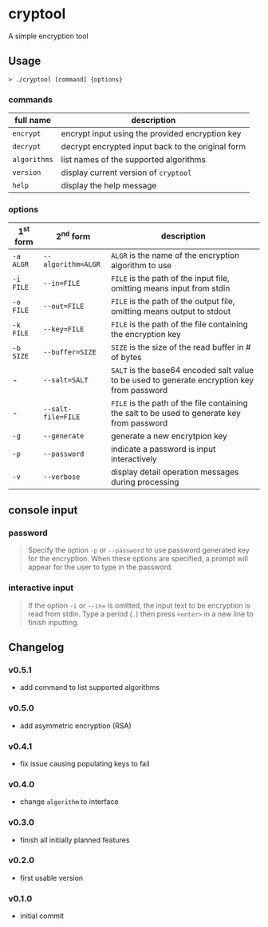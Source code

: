 # cryptool
A simple encryption tool

## Usage

`> ./cryptool [command] {options}`

### commands
| full name | description |
| --- | --- |
| `encrypt` | encrypt input using the provided encryption key |
| `decrypt` | decrypt encrypted input back to the original form |
| `algorithms` | list names of the supported algorithms |
| `version` | display current version of `cryptool` |
| `help` | display the help message |

### options
| 1<sup>st</sup> form | 2<sup>nd</sup> form | description |
| --- | --- | --- |
| `-a ALGR` | `--algorithm=ALGR` | `ALGR` is the name of the encryption algorithm to use |
| `-i FILE` | `--in=FILE` | `FILE` is the path of the input file, omitting means input from stdin |
| `-o FILE` | `--out=FILE` | `FILE` is the path of the output file, omitting means output to stdout |
| `-k FILE` | `--key=FILE` | `FILE` is the path of the file containing the encryption key |
| `-b SIZE` | `--buffer=SIZE` | `SIZE` is the size of the read buffer in # of bytes |
| - | `--salt=SALT` | `SALT` is the base64 encoded salt value to be used to generate encryption key from password |
| - | `--salt-file=FILE` | `FILE` is the path of the file containing the salt to be used to generate key from password |
| `-g` | `--generate` | generate a new encrytpion key |
| `-p` | `--password` | indicate a password is input interactively |
| `-v` | `--verbose` |  display detail operation messages during processing |

## console input
### password
> Specify the option `-p` or `--password` to use password generated key for the encryption. When
> these options are specified, a prompt will appear for the user to type in the password.

### interactive input
> If the option `-i` or `--in=` is omitted, the input text to be encryption is read from stdin.
> Type a period (`.`) then press `<enter>` in a new line to finish inputting.

## Changelog
### v0.5.1
- add command to list supported algorithms

### v0.5.0
- add asymmetric encryption (RSA)

### v0.4.1
- fix issue causing populating keys to fail

### v0.4.0
- change `algorithm` to interface

### v0.3.0
- finish all initially planned features

### v0.2.0
- first usable version

### v0.1.0
- initial commit
